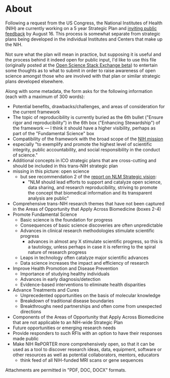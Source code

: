# About
Following a request from the US Congress, the National Institutes of Health (NIH) are currently working on a 5 year Strategic Plan and [inviting public feedback][1] by August 16. This process is somewhat separate from strategic plans being developed in the individual Institutes and Centers that make up the NIH.

Not sure what the plan will mean in practice, but supposing it is useful and the process behind it indeed open for public input, I'd like to use this file (originally posted at the [Open Science Stack Exchange beta](http://openscience.stackexchange.com/questions/143/any-open-science-ideas-for-the-nih-wide-strategic-plan)) to entertain some thoughts as to what to submit in order to raise awareness of open science amongst those who are involved with that plan or similar strategic plans developed elsewhere.

Along with some metadata, the form asks for the following information (each with a maximum of 300 words):

 -  Potential benefits, drawbacks/challenges, and areas of consideration for the current framework 
  -  The topic of reproducibility is currently buried as the 6th bullet ("Ensure rigor and reproducibility") in the 6th box ("Enhancing Stewardship") of the framework &mdash; I think it should have a higher visibility, perhaps as part of the "Fundamental Science" box
 -  Compatibility of the framework with the broad scope of the [NIH mission](http://www.nih.gov/about/mission.htm)
  -  especially "to exemplify and promote the highest level of scientific integrity, public accountability, and social responsibility in the conduct of science."
 -  Additional concepts in ICO strategic plans that are cross-cutting and should be included in this trans-NIH strategic plan
   - missing in this picture: open science
     - but see recommendation 2 of the [report on NLM Strategic vision](http://acd.od.nih.gov/reports/Report-NLM-06112015-ACD.pdf):
       - "NLM should lead efforts to support and catalyze open science, data sharing, and research reproducibility, striving to promote the concept that biomedical information and its transparent analysis are public"
 -  Comprehensive trans-NIH research themes that have not been captured in the Areas of Opportunity that Apply Across Biomedicine (boxes 2-4)
  - Promote Fundamental Science
    - Basic science is the foundation for progress
    - Consequences of basic science discoveries are often unpredictable
    - Advances in clinical research methodologies stimulate scientific progress
      - advances in almost any X stimulate scientific progress, so this is a tautology, unless perhaps in case it is referring to the spiral nature of research progress
    - Leaps in technology often catalyze major scientific advances
    - Data science increases the impact and efficiency of research
  - Improve Health Promotion and Disease Prevention
    - Importance of studying healthy individuals
    - Advances in early diagnosis/detection
    - Evidence-based interventions to eliminate health disparities
  - Advance Treatments and Cures
    - Unprecedented opportunities on the basis of molecular knowledge
    - Breakdown of traditional disease boundaries
    - Breakthroughs need partnerships and often come from unexpected directions
 -  Components of the Areas of Opportunity that Apply Across Biomedicine that are not applicable to an NIH-wide Strategic Plan
 -  Future opportunities or emerging research needs
  - Provide responders to such RFIs with an option to have their responses made public
  - Make NIH RePORTER more comprehensively open, so that it can be used as a tool to discover research ideas,  data, equipment, software or other resources as well as potential collaborators, mentors, educators
    - think feed of all NIH-funded MRI scans or gene sequences

  
Attachments are permitted in "PDF, DOC, DOCX" formats.

  [1]: http://grants.nih.gov/grants/guide/notice-files/NOT-OD-15-118.html
